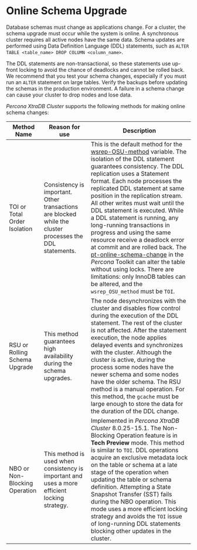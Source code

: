 # Online Schema Upgrade

Database schemas must change as applications change. For a cluster, the schema upgrade must occur while the system is online. A synchronous cluster requires all active nodes have the same data. Schema updates are performed using Data Definition Language (DDL) statements, such as `ALTER TABLE <table_name> DROP COLUMN <column_name>`.

The DDL statements are non-transactional, so these statements use up-front locking to avoid the chance of deadlocks and cannot be rolled back. We recommend that you test your schema changes, especially if you must run an `ALTER` statement on large tables. Verify the backups before updating the schemas in the production environment. A failure in a schema change can cause your cluster to drop nodes and lose data.

*Percona XtraDB Cluster* supports the following methods for making online schema changes:

| Method Name| Reason for use| Description|
| ----------- | -------------- | ------------- |
| TOI or Total Order Isolation| Consistency is important. Other transactions are blocked while the cluster processes the DDL statements.| This is the default method for the [wsrep-OSU-method](https://galeracluster.com/library/documentation/mysql-wsrep-options.html#wsrep-osu-method) variable. The isolation of the DDL statement guarantees consistency. The DDL replication uses a Statement format. Each node processes the replicated DDL statement at same position in the replication stream. All other writes must wait until the DDL statement is executed. While a DDL statement is running, any long-running transactions in progress and using the same resource receive a deadlock error at commit and are rolled back. The [pt-online-schema-change](https://www.percona.com/doc/percona-toolkit/LATEST/pt-online-schema-change.html) in the *Percona* Toolkit can alter the table without using locks. There are limitations: only InnoDB tables can be altered, and the `wsrep_OSU_method` must be `TOI`.|
| RSU or Rolling Schema Upgrade| This method guarantees high availability during the schema upgrades.| The node desynchronizes with the cluster and disables flow control during the execution of the DDL statement. The rest of the cluster is not affected. After the statement execution, the node applies delayed events and synchronizes with the cluster. Although the cluster is active, during the process some nodes have the newer schema and some nodes have the older schema. The RSU method is a manual operation. For this method, the `gcache` must be large enough to store the data for the duration of the DDL change.|
| NBO or Non-Blocking Operation| This method is used when consistency is important and uses a more efficient locking strategy.| Implemented in *Percona XtraDB Cluster* 8.0.25-15.1. The Non-Blocking Operation feature is in **Tech Preview** mode. This method is similar to `TOI`. DDL operations acquire an exclusive metadata lock on the table or schema at a late stage of the operation when updating the table or schema definition. Attempting a State Snapshot Transfer (SST) fails during the NBO operation. This mode uses a more efficient locking strategy and avoids the `TOI` issue of long-running DDL statements blocking other updates in the cluster. |
